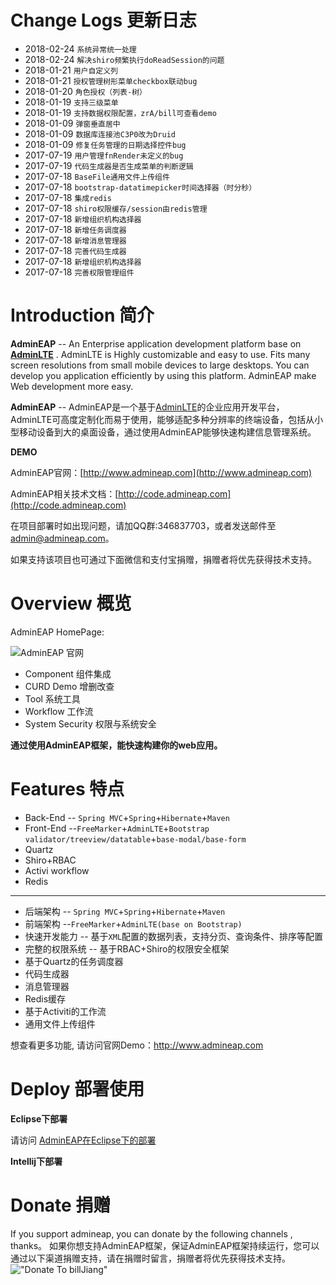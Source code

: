 Change Logs 更新日志
===============
- 2018-02-24     `系统异常统一处理`
- 2018-02-24     `解决shiro频繁执行doReadSession的问题`
- 2018-01-21     `用户自定义列`
- 2018-01-21     `授权管理树形菜单checkbox联动bug`
- 2018-01-20     `角色授权（列表-树）`
- 2018-01-19     `支持三级菜单`
- 2018-01-19     `支持数据权限配置，zrA/bill可查看demo`
- 2018-01-09     `弹窗垂直居中`
- 2018-01-09     `数据库连接池C3P0改为Druid`
- 2018-01-09     `修复任务管理的日期选择控件bug`
- 2017-07-19     `用户管理fnRender未定义的bug`
- 2017-07-19     `代码生成器是否生成菜单的判断逻辑`
- 2017-07-18     `BaseFile通用文件上传组件`
- 2017-07-18     `bootstrap-datatimepicker时间选择器（时分秒）`
- 2017-07-18     `集成redis`
- 2017-07-18     `shiro权限缓存/session由redis管理`
- 2017-07-18     `新增组织机构选择器`
- 2017-07-18     `新增任务调度器`
- 2017-07-18     `新增消息管理器`
- 2017-07-18     `完善代码生成器`
- 2017-07-18     `新增组织机构选择器`
- 2017-07-18     `完善权限管理组件`

Introduction 简介
============

**AdminEAP** -- An Enterprise application development platform base on **[AdminLTE](https://github.com/almasaeed2010/AdminLTE)** . AdminLTE is Highly customizable and easy to use. Fits many screen resolutions from small mobile devices to large desktops. You can develop you application efficiently by using this platform. AdminEAP make Web development more easy.

**AdminEAP** -- AdminEAP是一个基于[AdminLTE](https://github.com/almasaeed2010/AdminLTE)的企业应用开发平台，AdminLTE可高度定制化而易于使用，能够适配多种分辨率的终端设备，包括从小型移动设备到大的桌面设备，通过使用AdminEAP能够快速构建信息管理系统。

**DEMO**

AdminEAP官网：[http://www.admineap.com](http://www.admineap.com)

AdminEAP相关技术文档：[http://code.admineap.com](http://code.admineap.com)

在项目部署时如出现问题，请加QQ群:346837703，或者发送邮件至 admin@admineap.com。

如果支持该项目也可通过下面微信和支付宝捐赠，捐赠者将优先获得技术支持。



Overview  概览
===========
AdminEAP HomePage:

![AdminEAP 官网](https://raw.githubusercontent.com/bill1012/Java-AdminLTE/master/doc/images/admineap.png "AdminEAP homePage")

- Component 组件集成
- CURD Demo 增删改查
- Tool 系统工具
- Workflow 工作流
- System Security 权限与系统安全

**通过使用AdminEAP框架，能快速构建你的web应用。**

Features 特点
===========
- Back-End -- ```Spring MVC```+```Spring```+```Hibernate```+```Maven```
- Front-End --```FreeMarker```+```AdminLTE```+```Bootstrap validator/treeview/datatable```+```base-modal/base-form```
- Quartz
- Shiro+RBAC
- Activi workflow
- Redis

---------------

- 后端架构 -- ```Spring MVC```+```Spring```+```Hibernate```+```Maven```
- 前端架构 --```FreeMarker```+```AdminLTE(base on Bootstrap)```
- 快速开发能力 -- 基于```XML```配置的数据列表，支持分页、查询条件、排序等配置
- 完整的权限系统 -- 基于RBAC+Shiro的权限安全框架
- 基于Quartz的任务调度器
- 代码生成器
- 消息管理器
- Redis缓存
- 基于Activiti的工作流
- 通用文件上传组件


想查看更多功能, 请访问官网Demo：http://www.admineap.com

Deploy 部署使用
=================
**Eclipse下部署**

请访问 [AdminEAP在Eclipse下的部署](http://code.admineap.com/blog/bc4d163c5d45ac86015d55e67d540005)

**Intellij下部署**



Donate 捐赠
==================
If you support admineap, you can donate by the following channels , thanks。
如果你想支持AdminEAP框架，保证AdminEAP框架持续运行，您可以通过以下渠道捐赠支持，请在捐赠时留言，捐赠者将优先获得技术支持。
!["Donate To billJiang"](https://raw.githubusercontent.com/bill1012/AdminEAP/master/doc/images/donate.png "donate to billJiang")
